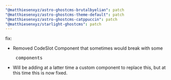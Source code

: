 ```yaml
---
"@matthiesenxyz/astro-ghostcms-brutalbyelian": patch
"@matthiesenxyz/astro-ghostcms-theme-default": patch
"@matthiesenxyz/astro-ghostcms-catppuccin": patch
"@matthiesenxyz/starlight-ghostcms": patch
---
```


fix:

- Removed CodeSlot Component that sometimes would break with some <pre> components
- Will be adding at a latter time a custom component to replace this, but at this time this is now fixed.